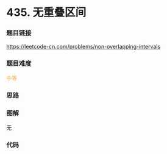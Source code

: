 # 435. 无重叠区间

### 题目链接

https://leetcode-cn.com/problems/non-overlapping-intervals

### 题目难度

<font color=#F0AD4E>中等</font>

### 思路



### 图解

无

### 代码

```python
```
